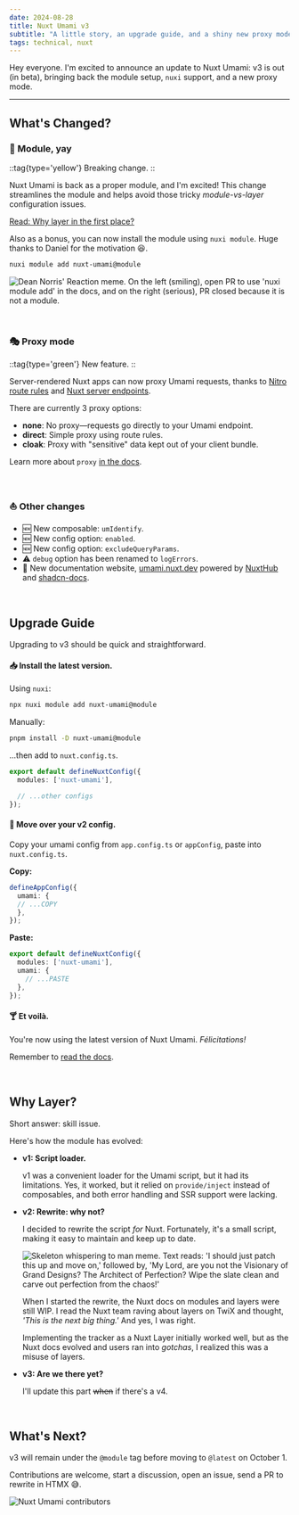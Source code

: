 ```yaml
---
date: 2024-08-28
title: Nuxt Umami v3
subtitle: "A little story, an upgrade guide, and a shiny new proxy mode."
tags: technical, nuxt
---
```


Hey everyone. I'm excited to announce an update to Nuxt Umami: v3 is out (in
beta), bringing back the module setup, `nuxi` support, and a new proxy mode.

---

## What's Changed?

### 🎁 Module, yay

::tag{type='yellow'}
Breaking change.
::

Nuxt Umami is back as a proper module, and I'm excited! This change streamlines
the module and helps avoid those tricky _module-vs-layer_ configuration issues.

[Read: Why layer in the first place?](#why-layer)

Also as a bonus, you can now install the module using `nuxi module`.
Huge thanks to Daniel for the motivation 😆.

```sh
nuxi module add nuxt-umami@module
```

![Dean Norris' Reaction meme. On the left (smiling), open PR to use 'nuxi module add' in the docs, and on the right (serious), PR closed because it is not a module.](/img/memes/1.webp)

<br>

### 🎭 Proxy mode

::tag{type='green'}
New feature.
::

Server-rendered Nuxt apps can now proxy Umami requests, thanks to
[Nitro route rules](https://nitro.unjs.io/guide/routing#route-rules)
and [Nuxt server endpoints](https://nuxt.com/docs/getting-started/server).

There are currently 3 proxy options:
- **none**: No proxy—requests go directly to your Umami endpoint.
- **direct**: Simple proxy using route rules.
- **cloak**: Proxy with "sensitive" data kept out of your client bundle.

Learn more about `proxy` [in the docs](https://umami.nuxt.dev/api/configuration#proxy-mode).

<br>

### ⛵ Other changes

- 🆕 New composable: `umIdentify`.
- 🆕 New config option: `enabled`.
- 🆕 New config option: `excludeQueryParams`.
- ⚠️ `debug` option has been renamed to `logErrors`.
- 📗 New documentation website, [umami.nuxt.dev](https://umami.nuxt.dev/) powered by [NuxtHub](https://hub.nuxt.com/) and [shadcn-docs](https://shadcn-docs.nuxt.dev/).

<br>

## Upgrade Guide

Upgrading to v3 should be quick and straightforward.

#### 📥 Install the latest version.

Using `nuxi`:

```sh
npx nuxi module add nuxt-umami@module
```

Manually:

```sh
pnpm install -D nuxt-umami@module
```

...then add to `nuxt.config.ts`.

```ts [nuxt.config.ts]
export default defineNuxtConfig({
  modules: ['nuxt-umami'],

  // ...other configs
});
```

#### 🚛 Move over your v2 config.

Copy your umami config from `app.config.ts` or `appConfig`, paste into `nuxt.config.ts`.

**Copy:**

```ts [app.config.ts]
defineAppConfig({
  umami: {
  // ...COPY
  },
});
```

**Paste:**

```ts [nuxt.config.ts]
export default defineNuxtConfig({
  modules: ['nuxt-umami'],
  umami: {
    // ...PASTE
  },
});
```

#### 🍸 Et voilà.

You're now using the latest version of Nuxt Umami. _Félicitations!_

Remember to [read the docs](https://umami.nuxt.dev/).

<br>

## Why Layer?

Short answer: skill issue.

Here's how the module has evolved:

- **v1: Script loader.**

  v1 was a convenient loader for the Umami script, but it had its
  limitations. Yes, it worked, but it relied on `provide/inject` instead
  of composables, and both error handling and SSR support were lacking.

- **v2: Rewrite: why not?**

  I decided to rewrite the script _for_ Nuxt. Fortunately, it's
  a small script, making it easy to maintain and keep up to date.

  ![Skeleton whispering to man meme. Text reads: 'I should just patch this up and move on,' followed by, 'My Lord, are you not the Visionary of Grand Designs? The Architect of Perfection? Wipe the slate clean and carve out perfection from the chaos!'](/img/memes/2.webp)

  When I started the rewrite, the Nuxt docs on modules and layers were
  still WIP. I read the Nuxt team raving about layers on TwiX and thought,
  _'This is the next big thing.'_ And yes, I was right.

  Implementing the tracker as a Nuxt Layer initially worked well, but
  as the Nuxt docs evolved and users ran into _gotchas_, I realized this
  was a misuse of layers.

- **v3: Are we there yet?**

  I'll update this part ~~when~~ if there's a v4.

<br>

## What's Next?

v3 will remain under the `@module` tag before moving to
`@latest` on October 1.

Contributions are welcome, start a discussion, open an issue,
send a PR to rewrite in HTMX 😅.

![Nuxt Umami contributors](https://contrib.rocks/image?repo=ijkml/nuxt-umami)
